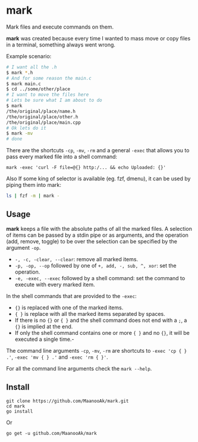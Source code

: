 # mark

Mark files and execute commands on them.

**mark** was created because every time I wanted to mass move or copy files in a terminal, something always went wrong.

Example scenario:

```sh
# I want all the .h
$ mark *.h
# And for some reason the main.c
$ mark main.c
$ cd ../some/other/place
# I want to move the files here
# Lets be sure what I am about to do 
$ mark
/the/original/place/name.h
/the/original/place/other.h
/the/original/place/main.cpp
# Ok lets do it
$ mark -mv
# done
```

There are the shortcuts `-cp`, `-mv`, `-rm` and a general `-exec` that allows you to pass every marked file into a shell command:

```mark
mark -exec 'curl -F file=@{} http:/... && echo Uploaded: {}'
```

Also If some king of selector is available (eg. fzf, dmenu), it can be used by piping them into mark:

```sh
ls | fzf -m | mark -
```

## Usage

**mark** keeps a file with the absolute paths of all the marked files. A selection of items can be passed by a stdin pipe or as arguments, and the operation (add, remove, toggle) to be over the selection can be specified by the argument `-op`.

- `-, -c, -clear, --clear`: remove all marked items.
- `-p, -op, --op` followed by one of `+, add, -, sub, ^, xor`: set the operation.
- `-e, -exec, --exec` followed by a shell command: set the command to execute with every marked item.

In the shell commands that are provided to the `-exec`:
- `{}` is replaced with one of the marked items.
- `{ }` is replace with all the marked items separated by spaces.
- If there is no `{}` or `{ }` and the shell command does not end with a `;`, a ` {}` is implied at the end.
- If only the shell command contains one or more `{ }` and no `{}`, it will be executed a single time.-

The command line arguments `-cp`, `-mv`, `-rm` are shortcuts to `-exec 'cp { } .'`, `-exec 'mv { } .'` and `-exec 'rm { }'`.

For all the command line arguments check the `mark --help`.

## Install

```
git clone https://github.com/MaanooAk/mark.git
cd mark
go install
```

Or

```
go get -u github.com/MaanooAk/mark
```

